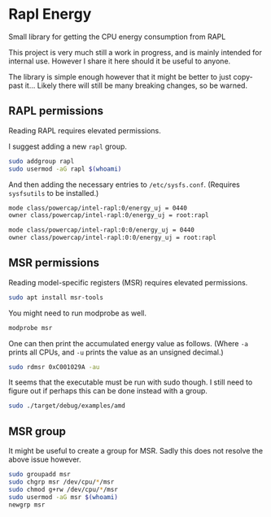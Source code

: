 # Rapl Energy

Small library for getting the CPU energy consumption from RAPL

This project is very much still a work in progress, and is mainly intended for internal use.
However I share it here should it be useful to anyone.

The library is simple enough however that it might be better to just copy-past it...
Likely there will still be many breaking changes, so be warned.

## RAPL permissions

Reading RAPL requires elevated permissions.

I suggest adding a new `rapl` group.

```bash
sudo addgroup rapl
sudo usermod -aG rapl $(whoami)
```

And then adding the necessary entries to `/etc/sysfs.conf`.
(Requires `sysfsutils` to be installed.)

```bash
mode class/powercap/intel-rapl:0/energy_uj = 0440
owner class/powercap/intel-rapl:0/energy_uj = root:rapl
```

```bash
mode class/powercap/intel-rapl:0:0/energy_uj = 0440
owner class/powercap/intel-rapl:0:0/energy_uj = root:rapl
```

## MSR permissions

Reading model-specific registers (MSR) requires elevated permissions.

```bash
sudo apt install msr-tools
```

You might need to run modprobe as well.

```bash
modprobe msr
```

One can then print the accumulated energy value as follows.
(Where `-a` prints all CPUs, and `-u` prints the value as an unsigned decimal.)

```bash
sudo rdmsr 0xC001029A -au
```

It seems that the executable must be run with sudo though.
I still need to figure out if perhaps this can be done instead with a group.

```bash
sudo ./target/debug/examples/amd
```

## MSR group

It might be useful to create a group for MSR.
Sadly this does not resolve the above issue however.

```bash
sudo groupadd msr
sudo chgrp msr /dev/cpu/*/msr
sudo chmod g+rw /dev/cpu/*/msr
sudo usermod -aG msr $(whoami)
newgrp msr
```
